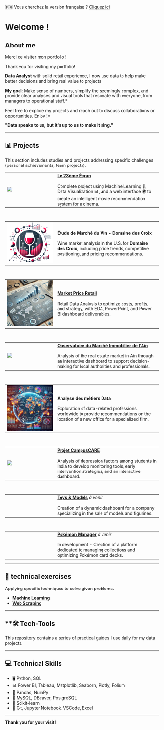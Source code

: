 🇫🇷 Vous cherchez la version française ? [Cliquez ici](README.md)

# Welcome !

## About me
Merci de visiter mon portfolio !

Thank you for visiting my portfolio!

**Data Analyst** with solid retail experience, I now use data to help make better decisions and bring real value to projects.

**My goal**: Make sense of numbers, simplify the seemingly complex, and provide clear analyses and visual tools that resonate with everyone, from managers to operational staff.*

Feel free to explore my projects and reach out to discuss collaborations or opportunities. Enjoy !*

**"Data speaks to us, but it's up to us to make it sing."**

---

## 📊 Projects

This section includes studies and projects addressing specific challenges (personal achievements, team projects).

<table>
  <tr>
    <td width="150">
    <img src="https://github.com/jpvt-data/AlgoCinema/blob/main/donnees/images/IMG_0259.JPG" width="150">
    </td>
    <td>
      <strong><a href="https://github.com/jpvt-data/AlgoCinema/blob/main/README.md">Le 23ème Écran</a></strong><br><br>
      Complete project using Machine Learning 🤖, Data Visualization 📊, and a web interface 🌍 to create an intelligent movie recommendation system for a cinema.<br>
    </td>
  </tr>
</table>
<br>
<table>
  <tr>
    <td width="150">
    <img src="https://github.com/jpvt-data/Etude-Prix-Vin-USA/blob/main/data/eda_vin.png" width="150">
    </td>
    <td>
      <strong><a href="https://github.com/jpvt-data/Etude-Prix-Vin-USA/blob/main/README.md">Étude de Marché du Vin - Domaine des Croix</a></strong><br><br>
      Wine market analysis in the U.S. for <strong>Domaine des Croix</strong>, including price trends, competitive positioning, and pricing recommendations.<br>
    </td>
  </tr>
</table>
<br>
<table>
  <tr>
    <td width="150">
      <img src="https://github.com/jpvt-data/Market-Price-Retail/blob/main/images/Intro%20Business%20Case.png" width="150">
    </td>
    <td>
      <strong><a href="https://github.com/jpvt-data/Market-Price-Retail/tree/main">Market Price Retail</a></strong><br><br>
      Retail Data Analysis to optimize costs, profits, and strategy, with EDA, PowerPoint, and Power BI dashboard deliverables.
    </td>
  </tr>
</table>
<br>
<table>
  <tr>
    <td width="150">
      <img src="./donnees/mise_en_pratique/marché-immobilier-ddt-ain/ressources/ddt_logo.jpg" width="150">
    </td>
    <td>
      <strong><a href="./donnees/mise_en_pratique/marché-immobilier-ddt-ain/README.md">Observatoire du Marché Immobilier de l'Ain</a></strong><br><br>
      Analysis of the real estate market in Ain through an interactive dashboard to support decision-making for local authorities and professionals.
    </td>
  </tr>
</table>
<br>
<table>
  <tr>
    <td width="150">
      <img src="./donnees/mise_en_pratique/business_case/Business-Case-Salaire-Metiers-Data_files/datajob.PNG" width="150">
    </td>
    <td>
      <strong><a href="./donnees/mise_en_pratique/business_case/Business-Case-Salaire-Metiers-Data.md">Analyse des métiers Data</a></strong><br><br>
      Exploration of data-related professions worldwide to provide recommendations on the location of a new office for a specialized firm.
    </td>
  </tr>
</table>
<br>
<table>
  <tr>
    <td width="150">
      <img src="https://github.com/jpvt-data/CampusCARE/blob/main/images/CampusCare.png" width="150">
    </td>
    <td>
      <strong><a href="https://github.com/jpvt-data/CampusCARE/blob/main/README.md">Projet CampusCARE</a></strong><br><br>
      Analysis of depression factors among students in India to develop monitoring tools, early intervention strategies, and an interactive dashboard.
    </td>
  </tr>
</table>
<br>
<table>
  <tr>
    <td width="150">
    </td>
    <td>
      <strong><a href="#">Toys & Models</a></strong> <em>à venir</em><br><br>
      Creation of a dynamic dashboard for a company specializing in the sale of models and figurines.</em>
    </td>
  </tr>
</table>
<br>
<table>
  <tr>
    <td width="150">
    </td>
    <td>
      <strong><a href="https://github.com/jpvt-data/Pokemon-Manager/blob/main/README.md">Pokémon Manager</a></strong> <em>à venir</em><br><br>
      In development - Creation of a platform dedicated to managing collections and optimizing Pokémon card decks.
    </td>
  </tr>
</table>

---

## 🧩 technical exercises
Applying specific techniques to solve given problems.

- [**Machine Learning**](./donnees/mise_en_pratique/machine_learning/machine_learning.md)
- [**Web Scraping**](./donnees/mise_en_pratique/web_scraping/web_scraping.md)

---

## **🛠️ Tech-Tools
This [repository](https://github.com/jpvt-data/Outils-Tech/blob/main/README.md) contains a series of practical guides I use daily for my data projects.

---

## 💻 Technical Skills 
  
- 🖥️ Python, SQL  
- 📊 Power BI, Tableau, Matplotlib, Seaborn, Plotly, Folium 
- 🔄 Pandas, NumPy  
- 💾 MySQL, DBeaver, PostgreSQL
- 🤖 Scikit-learn
- 🔧 Git, Jupyter Notebook, VSCode, Excel

---

**Thank you for your visit!**



